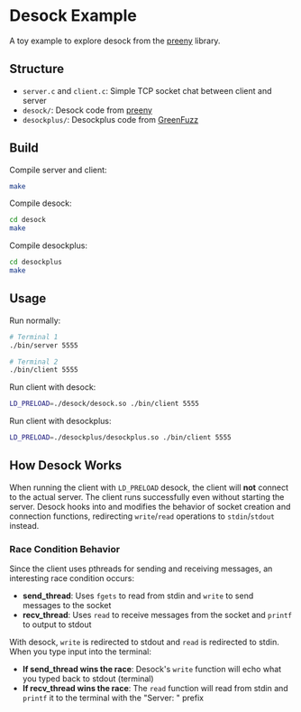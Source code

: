# Desock Example

A toy example to explore desock from the [preeny](https://github.com/zardus/preeny) library.

## Structure

- `server.c` and `client.c`: Simple TCP socket chat between client and server
- `desock/`: Desock code from [preeny](https://github.com/zardus/preeny/blob/master/src/desock.c)
- `desockplus/`: Desockplus code from [GreenFuzz](https://github.com/behnamandarz/GreenFuzz/blob/main/GreenFuzz/preeny%2B/desockplus.c)

## Build

Compile server and client:
```bash
make
```

Compile desock:
```bash
cd desock
make
```

Compile desockplus:
```bash
cd desockplus
make
```

## Usage

Run normally:
```bash
# Terminal 1
./bin/server 5555

# Terminal 2
./bin/client 5555
```

Run client with desock:
```bash
LD_PRELOAD=./desock/desock.so ./bin/client 5555
```

Run client with desockplus:
```bash
LD_PRELOAD=./desockplus/desockplus.so ./bin/client 5555
```

## How Desock Works

When running the client with `LD_PRELOAD` desock, the client will **not** connect to the actual server. The client runs successfully even without starting the server. Desock hooks into and modifies the behavior of socket creation and connection functions, redirecting `write`/`read` operations to `stdin`/`stdout` instead.

### Race Condition Behavior

Since the client uses pthreads for sending and receiving messages, an interesting race condition occurs:

- **send_thread**: Uses `fgets` to read from stdin and `write` to send messages to the socket
- **recv_thread**: Uses `read` to receive messages from the socket and `printf` to output to stdout

With desock, `write` is redirected to stdout and `read` is redirected to stdin. When you type input into the terminal:

- **If send_thread wins the race**: Desock's `write` function will echo what you typed back to stdout (terminal)
- **If recv_thread wins the race**: The `read` function will read from stdin and `printf` it to the terminal with the "Server: " prefix